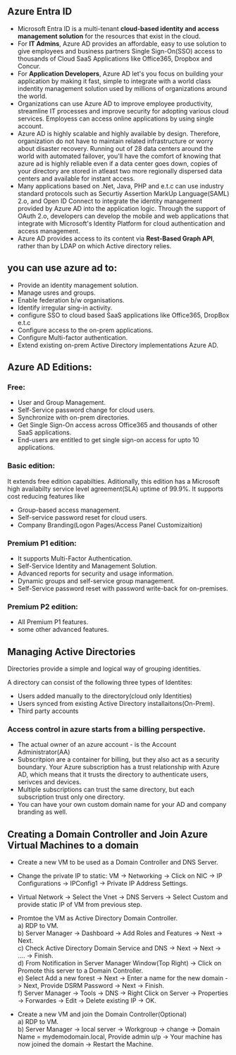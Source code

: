 ## Azure Entra ID

- Microsoft Entra ID is a multi-tenant **cloud-based identity and access management solution** for the resources that exist in the cloud.
- For **IT Admins**, Azure AD provides an affordable, easy to use solution to give employees and business partners Single Sign-On(SSO) access to thousands of Cloud SaaS Applications like Office365, Dropbox and Concur.
- For **Application Developers**, Azure AD let's you focus on building your application by making it fast, simple to integrate with a world class indentity management solution used by millions of organizations around the world.
- Organizations can use Azure AD to improve employee productivity, streamline IT processes and improve security for adopting various cloud services. Employess can access online applications by using single account.
- Azure AD is highly scalable and highly available by design. Therefore, organization do not have to maintain related infrastructure or worry about disaster recovery. Running out of 28 data centers around the world with automated failover, you'll have the comfort of knowing that azure ad is highly reliable even if a data center goes down, copies of your directory are stored in atleast two more regionally dispersed data centers and available for instant access.
- Many applications based on .Net, Java, PHP and e.t.c can use industry standard protocols such as Securtiy Assertion MarkUp Language(SAML) 2.o, and Open ID Connect to integrate the identity management provided by Azure AD into the application logic. Through the support of OAuth 2.o, developers can develop the mobile and web applications that integrate with Microsoft's Identity Platform for cloud authentication and access management.
- Azure AD provides access to its content via **Rest-Based Graph API**, rather than by LDAP on which Active directory relies.

## you can use azure ad to:

- Provide an identity management solution.
- Manage usres and groups.
- Enable federation b/w organisations.
- Identify irregular sing-in activity.
- configure SSO to cloud based SaaS applications like Office365, DropBox e.t.c
- Configure access to the on-prem applications.
- Configure Multi-factor authentication.
- Extend existing on-prem Active Directory implementations Azure AD.

## Azure AD Editions:

### Free:

- User and Group Management.
- Self-Service password change for cloud users.
- Synchronize with on-prem directories.
- Get Single Sign-On access across Office365 and thousands of other SaaS applications.
- End-users are entitled to get single sign-on access for upto 10 applications.

### Basic edition:

It extends free edition capabilties. Aditionally, this edition has a Microsoft high availabilty service level agreement(SLA) uptime of 99.9%. It supports cost reducing features like

- Group-based access management.
- Self-service password reset for cloud users.
- Company Branding(Logon Pages/Access Panel Customizaition)

### Premium P1 edition:

- It supports Multi-Factor Authentication.
- Self-Service Identity and Management Solution.
- Advanced reports for security and usage information.
- Dynamic groups and self-service group management.
- Self-Service password reset with password write-back for on-premises.

### Premium P2 edition:

- All Premium P1 features.
- some other advanced features.

## Managing Active Directories

Directories provide a simple and logical way of grouping identities.

A directory can consist of the following three types of Identites:

- Users added manually to the directory(cloud only Identities)
- Users synced from existing Active Directory installaitons(On-Prem).
- Third party accounts

### Access control in azure starts from a billing perspective.

- The actual owner of an azure account - is the Account Administrator(AA)
- Subscritpion are a container for billing, but they also act as a security boundary. Your Azure subscription has a trust relationship with Azure AD, which means that it trusts the directory to authenticate users, serivces and devices.
- Multiple subscriptions can trust the same directory, but each subscription trust only one directory.
- You can have your own custom domain name for your AD and company branding as well.

## Creating a Domain Controller and Join Azure Virtual Machines to a domain

- Create a new VM to be used as a Domain Controller and DNS Server.
- Change the private IP to static: VM -> Networking -> Click on NIC -> IP Configurations -> IPConfig1 -> Private IP Address Settings.
- Virtual Network -> Select the Vnet -> DNS Servers -> Select Custom and provide static IP of VM from previous step.
- Promtoe the VM as Active Directory Domain Controller.<br>
  a) RDP to VM.<br>
  b) Server Manager -> Dashboard -> Add Roles and Features -> Next -> Next.<br>
  c) Check Active Directory Domain Service and DNS -> Next -> Next -> .... -> Finish.<br>
  d) From Notification in Server Manager Window(Top Right) -> Click on Promote this server to a Domain Controller.<br>
  e) Select Add a new forest -> Next -> Enter a name for the new domain -> Next, Provide DSRM Password -> Next -> Finish.<br>
  f) Server Manager -> Tools -> DNS -> Right Click on Server -> Properties -> Forwardes -> Edit -> Delete existing IP -> OK.<br>

- Create a new VM and join the Domain Controller(Optional)<br>
  a) RDP to VM.<br>
  b) Server Manager -> local server -> Workgroup -> change -> Domain Name = mydemodomain.local, Provide admin u/p -> Your machine has now joined the domain -> Restart the Machine.
